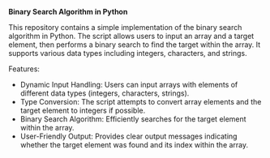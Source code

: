 **Binary Search Algorithm in Python**

This repository contains a simple implementation of the binary search algorithm in Python. The script allows users to input an array and a target element, then performs a binary search to find the target within the array. It supports various data types including integers, characters, and strings.

Features:

- Dynamic Input Handling: Users can input arrays with elements of different data types (integers, characters, strings).
- Type Conversion: The script attempts to convert array elements and the target element to integers if possible.
- Binary Search Algorithm: Efficiently searches for the target element within the array.
- User-Friendly Output: Provides clear output messages indicating whether the target element was found and its index within the array.
